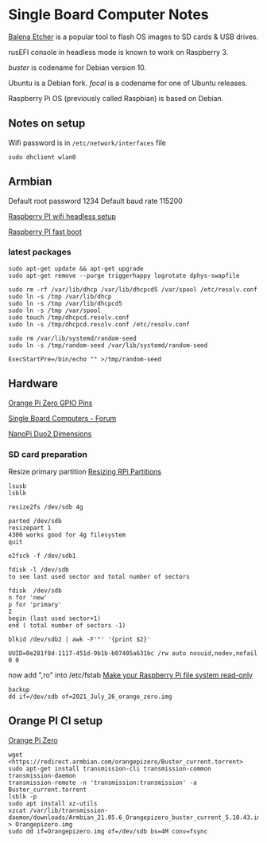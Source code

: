 # Single Board Computer Notes

[Balena Etcher](https://www.balena.io/etcher/) is a popular tool to flash OS images to SD cards & USB drives.

rusEFI console in headless mode is known to work on Raspberry 3.

_buster_ is codename for Debian version 10.

Ubuntu is a Debian fork. _focal_ is a codename for one of Ubuntu releases.

Raspberry Pi OS (previously called Raspbian) is based on Debian.

## Notes on setup

Wifi password is in `/etc/network/interfaces` file

```shell
sudo dhclient wlan0
```

## Armbian

Default root password 1234
Default baud rate 115200

[Raspberry PI wifi headless setup](https://www.hackster.io/mexmarv/iot-raspberry-pi-wifi-headless-setup-6be0de)

[Raspberry PI fast boot](https://www.furkantokac.com/rpi3-fast-boot-less-than-2-seconds/)

### latest packages

```shell
sudo apt-get update && apt-get upgrade
sudo apt-get remove --purge triggerhappy logrotate dphys-swapfile

sudo rm -rf /var/lib/dhcp /var/lib/dhcpcd5 /var/spool /etc/resolv.conf
sudo ln -s /tmp /var/lib/dhcp
sudo ln -s /tmp /var/lib/dhcpcd5
sudo ln -s /tmp /var/spool
sudo touch /tmp/dhcpcd.resolv.conf
sudo ln -s /tmp/dhcpcd.resolv.conf /etc/resolv.conf

sudo rm /var/lib/systemd/random-seed
sudo ln -s /tmp/random-seed /var/lib/systemd/random-seed

ExecStartPre=/bin/echo "" >/tmp/random-seed
```

## Hardware

[Orange Pi Zero GPIO Pins](https://kaspars.net/blog/orange-pi-zero-gpio)

[Single Board Computers - Forum](https://rusefi.com/forum/viewtopic.php?p=37563#p37563)

[NanoPi Duo2 Dimensions](http://wiki.friendlyarm.com/wiki/index.php/NanoPi_Duo2#Dimensional_Diagram)

### SD card preparation

Resize primary partition [Resizing RPi Partitions](https://elinux.org/RPi_Resize_Flash_Partitions#Resizing)

```shell
lsusb
lsblk

resize2fs /dev/sdb 4g

parted /dev/sdb
resizepart 1
4300 works good for 4g filesystem
quit

e2fsck -f /dev/sdb1

fdisk -l /dev/sdb
to see last used sector and total number of sectors 

fdisk  /dev/sdb
n for 'new'
p for 'primary'
2
begin (last used sector+1)
end ( total number of sectors -1)

blkid /dev/sdb2 | awk -F'"' '{print $2}'

UUID=0e281f8d-1117-451d-9b1b-b07405a631bc /rw auto nosuid,nodev,nofail 0 0
```

now add ",ro" into /etc/fstab
[Make your Raspberry Pi file system read-only](https://medium.com/swlh/make-your-raspberry-pi-file-system-read-only-raspbian-buster-c558694de79)

```shell
backup
dd if=/dev/sdb of=2021_July_26_orange_zero.img
```

## Orange PI CI setup

[Orange Pi Zero](https://www.armbian.com/orange-pi-zero/)

```shell
wget <https://redirect.armbian.com/orangepizero/Buster_current.torrent>
sudo apt-get install transmission-cli transmission-common transmission-daemon
transmission-remote -n 'transmission:transmission' -a Buster_current.torrent
lsblk -p
sudo apt install xz-utils
xzcat /var/lib/transmission-daemon/downloads/Armbian_21.05.6_Orangepizero_buster_current_5.10.43.img.xz > Orangepizero.img
sudo dd if=Orangepizero.img of=/dev/sdb bs=4M conv=fsync
```
